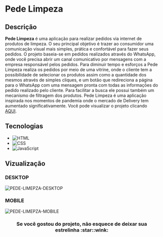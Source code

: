 # Pede Limpeza

## Descrição
**Pede Limpeza** é uma aplicação para realizar pedidos via internet de produtos de limpeza.
O seu principal objetivo é trazer ao consumidor uma comunicação visual mais simples, prática e confortável para fazer seus pedidos.
O projeto baseia-se em pedidos realizados através do WhatsApp, onde você precisa abrir um canal comunicativo por mensagens com a empresa responsável pelos pedidos.
Para diminuir tempo e esforços a Pede Limpeza realiza os pedidos por meio de uma vitrine, onde o cliente tem a possibilidade de selecionar
os produtos assim como a quantidade dos mesmos através de simples cliques, e um botão que redireciona a página para o WhatsApp com
uma mensagem pronta com todas as informações do pedido realizado pelo cliente. Para facilitar a busca ele possui também um mecanismo de filtragem dos produtos.
Pede Limpeza é uma aplicação inspirada nos momentos de pandemia onde o mercado de Delivery tem aumentado significativamente.
Você pode visualizar o projeto clicando [AQUI](https://F-Gabriel-Braga.github.io/pede-limpeza/).

## Tecnologias
* ![HTML](https://img.shields.io/badge/HTML%205-orange?style=for-the-badge&logo=html5&logoColor=white)
* ![CSS](https://img.shields.io/badge/CSS%203-blue?style=for-the-badge&logo=css3&logoColor=white)
* ![JavaScript](https://img.shields.io/badge/JavaScript-yellow?style=for-the-badge&logo=javascript&logoColor=white)

## Vizualização
### DESKTOP
![PEDE-LIMEPZA-DESKTOP](https://user-images.githubusercontent.com/66652642/112738128-d3421600-8f3e-11eb-8d57-b926b470dbde.png)

### MOBILE
![PEDE-LIMEPZA-MOBILE](https://user-images.githubusercontent.com/66652642/112738129-d50bd980-8f3e-11eb-88b4-8e9017c793ed.png)

<h3 align=center>Se você gostou do projeto, não esquece de deixar sua estrelinha :star::wink:</h3>
